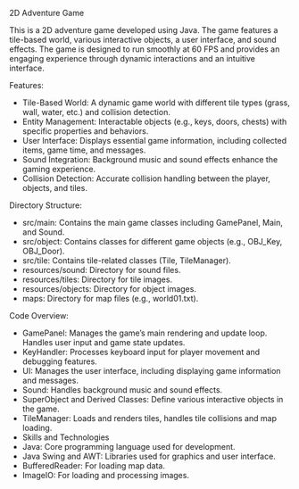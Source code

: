 2D Adventure Game

This is a 2D adventure game developed using Java. The game features a tile-based world, various interactive objects, a user interface, and sound effects. 
The game is designed to run smoothly at 60 FPS and provides an engaging experience through dynamic interactions and an intuitive interface.

Features:
- Tile-Based World: A dynamic game world with different tile types (grass, wall, water, etc.) and collision detection.
- Entity Management: Interactable objects (e.g., keys, doors, chests) with specific properties and behaviors.
- User Interface: Displays essential game information, including collected items, game time, and messages.
- Sound Integration: Background music and sound effects enhance the gaming experience.
- Collision Detection: Accurate collision handling between the player, objects, and tiles.

Directory Structure:
- src/main: Contains the main game classes including GamePanel, Main, and Sound.
- src/object: Contains classes for different game objects (e.g., OBJ_Key, OBJ_Door).
- src/tile: Contains tile-related classes (Tile, TileManager).
- resources/sound: Directory for sound files.
- resources/tiles: Directory for tile images.
- resources/objects: Directory for object images.
- maps: Directory for map files (e.g., world01.txt).
  
Code Overview:
- GamePanel: Manages the game’s main rendering and update loop. Handles user input and game state updates.
- KeyHandler: Processes keyboard input for player movement and debugging features.
- UI: Manages the user interface, including displaying game information and messages.
- Sound: Handles background music and sound effects.
- SuperObject and Derived Classes: Define various interactive objects in the game.
- TileManager: Loads and renders tiles, handles tile collisions and map loading.
- Skills and Technologies
- Java: Core programming language used for development.
- Java Swing and AWT: Libraries used for graphics and user interface.
- BufferedReader: For loading map data.
- ImageIO: For loading and processing images.
